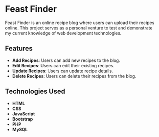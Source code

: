 # Feast Finder

Feast Finder is an online recipe blog where users can upload their recipes online. This project serves as a personal venture to test and demonstrate my current knowledge of web development technologies.

## Features

- **Add Recipes**: Users can add new recipes to the blog.
- **Edit Recipes**: Users can edit their existing recipes.
- **Update Recipes**: Users can update recipe details.
- **Delete Recipes**: Users can delete their recipes from the blog.

## Technologies Used

- **HTML**
- **CSS**
- **JavaScript**
- **Bootstrap**
- **PHP**
- **MySQL**

